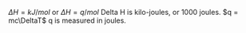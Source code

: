 $\Delta H = kJ/mol$ or $\Delta H = q/mol$
Delta H is kilo-joules, or 1000 joules.
$q = mc\DeltaT$
q is measured in joules.
